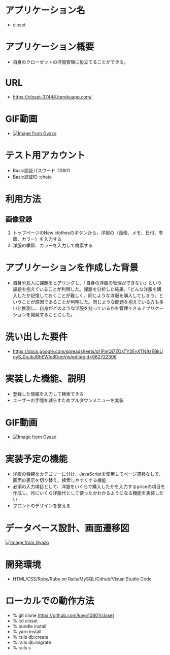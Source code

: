 # アプリケーション名 
- closet

# アプリケーション概要
- 自身のクローゼットの洋服管理に役立てることができる。
# URL
- https://closet-37448.herokuapp.com/
# GIF動画
- [![Image from Gyazo](https://i.gyazo.com/fb0dd2e81579ad6017e9faec0ad95779.gif)](https://gyazo.com/fb0dd2e81579ad6017e9faec0ad95779)

# テスト用アカウント
- Basic認証パスワード :10801
- Basic認証ID :chata

# 利用方法

## 画像登録

1. トップページのNew clothesのボタンから、洋服の（画像、メモ、日付、季節、カラー）を入力する
2. 洋服の季節、カラーを入力して検索する

# アプリケーションを作成した背景
- 自身や友人に課題をヒアリングし、「自身の洋服の管理ができない」という課題を抱えていることが判明した。課題を分析した結果、「どんな洋服を購入したか記憶しておくことが難しく、同じような洋服を購入してしまう」ということが原因であることが判明した。同じような問題を抱えている方も多いと推測し、自身がどのような洋服を持っているかを管理できるアプリケーションを開発することにした。
# 洗い出した要件
- https://docs.google.com/spreadsheets/d/1FmQi7ZOsTY2EyXTN9zEBkUqyS_0oJbJBhEWIo8DugVw/edit#gid=982722306

# 実装した機能、説明
- 登録した情報を入力して検索できる
- ユーザーの手間を減らすためプルダウンメニューを実装
# GIF動画
- [![Image from Gyazo](https://i.gyazo.com/d5012f9704c60b29568b4823662c290f.gif)](https://gyazo.com/d5012f9704c60b29568b4823662c290f)
# 実装予定の機能
- 洋服の種類をカテゴリーに分け、JavaScriptを使用してページ遷移なしで、画面の表示を切り替え、検索しやすくする機能
- 必須の入力項目として、洋服をいくらで購入したかを入力するpriceの項目を作成し、月にいくら洋服代として使ったかわかるようになる機能を実装したい
- フロントのデザインを整える
# データベース設計、画面遷移図
[![Image from Gyazo](https://i.gyazo.com/e407eef541075f5e8108ef9e1aec64ee.png)](https://gyazo.com/e407eef541075f5e8108ef9e1aec64ee)

# 開発環境
- HTML/CSS/Ruby/Ruby on Rails/MySQL/Github/Visual Studio Code

# ローカルでの動作方法
- % git clone https://github.com/kayo10801/closet
- % cd closet
- % bundle install
- % yarn install
- % rails db:create
- % rails db:migrate
- % rails s


